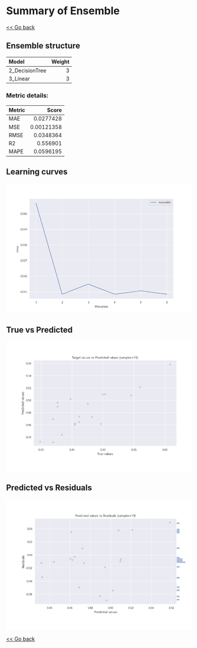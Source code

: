 # Summary of Ensemble

[<< Go back](../README.md)


## Ensemble structure
| Model          |   Weight |
|:---------------|---------:|
| 2_DecisionTree |        3 |
| 3_Linear       |        3 |

### Metric details:
| Metric   |      Score |
|:---------|-----------:|
| MAE      | 0.0277428  |
| MSE      | 0.00121358 |
| RMSE     | 0.0348364  |
| R2       | 0.556901   |
| MAPE     | 0.0596195  |



## Learning curves
![Learning curves](learning_curves.png)
## True vs Predicted

![True vs Predicted](true_vs_predicted.png)


## Predicted vs Residuals

![Predicted vs Residuals](predicted_vs_residuals.png)



[<< Go back](../README.md)

